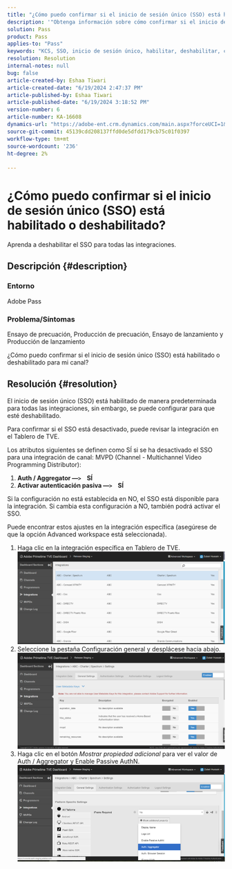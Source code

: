 ```yaml
---
title: "¿Cómo puedo confirmar si el inicio de sesión único (SSO) está habilitado o deshabilitado?"
description: '"Obtenga información sobre cómo confirmar si el inicio de sesión único (SSO) está habilitado o deshabilitado para su canal".'
solution: Pass
product: Pass
applies-to: "Pass"
keywords: "KCS, SSO, inicio de sesión único, habilitar, deshabilitar, canal, ensayo de preigualdad, producción de preigualdad, ensayo de lanzamiento, producción de lanzamiento, tablero de TVE"
resolution: Resolution
internal-notes: null
bug: false
article-created-by: Eshaa Tiwari
article-created-date: "6/19/2024 2:47:37 PM"
article-published-by: Eshaa Tiwari
article-published-date: "6/19/2024 3:18:52 PM"
version-number: 6
article-number: KA-16608
dynamics-url: "https://adobe-ent.crm.dynamics.com/main.aspx?forceUCI=1&pagetype=entityrecord&etn=knowledgearticle&id=3cb607d9-4a2e-ef11-840a-6045bd029b18"
source-git-commit: 45139cdd208137ffd0de5dfdd179cb75c01f0397
workflow-type: tm+mt
source-wordcount: '236'
ht-degree: 2%

---
```


# ¿Cómo puedo confirmar si el inicio de sesión único (SSO) está habilitado o deshabilitado?


Aprenda a deshabilitar el SSO para todas las integraciones.

## Descripción {#description}


### <b>Entorno</b>

Adobe Pass

### <b>Problema/Síntomas</b>

Ensayo de precuación, Producción de precuación, Ensayo de lanzamiento y Producción de lanzamiento

¿Cómo puedo confirmar si el inicio de sesión único (SSO) está habilitado o deshabilitado para mi canal?


## Resolución {#resolution}


El inicio de sesión único (SSO) está habilitado de manera predeterminada para todas las integraciones, sin embargo, se puede configurar para que esté deshabilitado.

Para confirmar si el SSO está desactivado, puede revisar la integración en el Tablero de TVE.

Los atributos siguientes se definen como SÍ si se ha desactivado el SSO para una integración de canal: MVPD (Channel - Multichannel Video Programming Distributor):

1. <b>Auth / Aggregator —`>`     SÍ</b>
2. <b>Activar autenticación pasiva —`>`     SÍ</b>


Si la configuración no está establecida en NO, el SSO está disponible para la integración. Si cambia esta configuración a NO, también podrá activar el SSO.

Puede encontrar estos ajustes en la integración específica (asegúrese de que la opción Advanced workspace está seleccionada).

1. Haga clic en la integración específica en Tablero de TVE.![](assets/6664dc8b-ff71-eb11-a812-00224809a536.png)
2. Seleccione la pestaña Configuración general y desplácese hacia abajo.![](assets/ecedf1a3-ff71-eb11-a812-00224809a536.png)
3. Haga clic en el botón *Mostrar propiedad adicional* para ver el valor de Auth / Aggregator y Enable Passive AuthN. ![](assets/1f33e3d9-ff71-eb11-a812-00224809a536.png)

